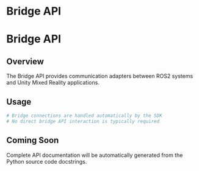 # Bridge API

# Bridge API

## Overview

The Bridge API provides communication adapters between ROS2 systems and Unity Mixed Reality applications.

## Usage

```python
# Bridge connections are handled automatically by the SDK
# No direct bridge API interaction is typically required
```

## Coming Soon

Complete API documentation will be automatically generated from the Python source code docstrings.
